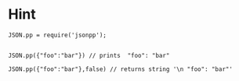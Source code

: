 Hint
====

    JSON.pp = require('jsonpp');


    JSON.pp({"foo":"bar"}) // prints  "foo": "bar"

    JSON.pp({"foo":"bar"},false) // returns string '\n "foo": "bar"'


